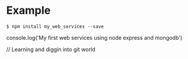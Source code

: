 # Example


```shell
$ npm install my_web_services --save
```

console.log('My first web services using node express and mongodb')

// Learning and diggin into git world



